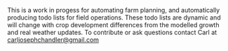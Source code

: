 This is a work in progess for automating farm planning, and automatically producing todo lists for field operations. These todo lists are dynamic and will change with crop development differences from the modelled growth and real weather updates. 
To contribute or ask questions contact Carl at carljosephchandler@gmail.com
